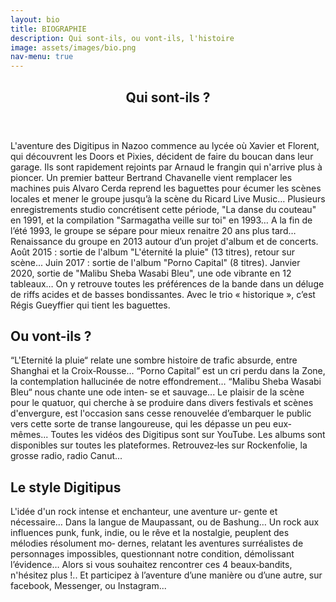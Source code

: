 ```yaml
---
layout: bio
title: BIOGRAPHIE
description: Qui sont-ils, ou vont-ils, l'histoire
image: assets/images/bio.png
nav-menu: true
---
```


<section id="two" class="spotlights">
    <div class="content">
        <header class="major">
            <h2>Qui sont-ils ?</h2>
        </header>
        <div class="row">
            <div class="">
                <p>L'aventure des Digitipus in Nazoo commence au lycée où Xavier et Florent, qui découvrent les Doors et Pixies, décident de faire du boucan dans leur garage. Ils sont rapidement rejoints par Arnaud le frangin qui n'arrive plus à pioncer. Un premier batteur Bertrand Chavanelle vient remplacer les machines puis Alvaro Cerda reprend les baguettes pour écumer les scènes locales et mener le groupe jusqu’à la scène du Ricard Live Music… Plusieurs enregistrements studio concrétisent cette période, "La danse du couteau" en 1991, et la compilation "Sarmagatha veille sur toi" en 1993… A la fin de l’été 1993, le groupe se sépare pour mieux renaitre 20 ans plus tard… Renaissance du groupe en 2013 autour d’un projet d'album et de concerts. Août 2015 : sortie de l'album "L'éternité la pluie" (13 titres), retour sur scène... Juin 2017 : sortie de l'album "Porno Capital" (8 titres). Janvier	2020, sortie de "Malibu Sheba Wasabi Bleu", une ode vibrante en 12 tableaux… On y retrouve toutes les préférences de la bande dans un déluge de riffs acides et de basses bondissantes. Avec le trio « historique », c’est Régis Gueyffier qui tient les baguettes.</p>
            </div>
            <!--
            <div class="4u"><span class="image right"><img src="{% link assets/images/DSCF5110.JPG %}" alt="" /></span></div>
            -->
        </div>
    </div>
</section>


## Ou vont-ils ?

“L'Eternité la pluie“ relate une sombre histoire de trafic  absurde, entre Shanghai et la Croix‐Rousse...  “Porno Capital” est un cri perdu dans la Zone,  la contemplation hallucinée de notre effondrement…  “Malibu Sheba Wasabi Bleu“ nous chante une ode inten‐ se et sauvage...  Le plaisir de la scène pour le quatuor, qui cherche à se  produire dans divers festivals et scènes d'envergure, est  l'occasion sans cesse renouvelée d’embarquer le public  vers cette sorte de transe langoureuse, qui les dépasse un  peu eux‐mêmes...  Toutes les vidéos des Digitipus sont sur YouTube. Les albums sont disponibles sur toutes les plateformes. Retrouvez‐les sur Rockenfolie, la grosse radio, radio Canut...

## Le style Digitipus

L'idée d'un rock intense et enchanteur, une aventure ur‐ gente et nécessaire… Dans la langue de Maupassant, ou  de  Bashung… Un rock aux influences punk, funk, indie, ou le  rêve et la nostalgie, peuplent des mélodies résolument mo‐ dernes, relatant les aventures surréalistes de personnages  impossibles, questionnant notre condition, démolissant  l’évidence…   Alors si vous souhaitez rencontrer ces 4 beaux‐bandits,  n'hésitez plus !.. Et participez à l’aventure d’une manière ou d’une autre, sur facebook, Messenger, ou Instagram...
